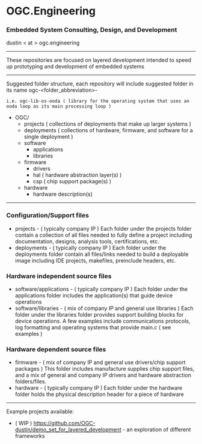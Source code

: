 # OGC.Engineering
### Embedded System Consulting, Design, and Development

dustin < at > ogc.engineering

---

These repositories are focused on layered development intended to speed up prototyping and development of embedded systems

---

Suggested folder structure, each repository will include suggested folder in its name ogc-<folder_abbreviation>-<name>
    
    i.e. ogc-lib-os-ooda ( library for the operating system that uses an ooda loop as its main processing loop )
- OGC/
    - projects ( collections of deployments that make up larger systems )
    - deployments ( collections of hardware, firmware, and software for a single deployment )
    - software
        - applications
        - libraries
    - firmware
        - drivers
        - hal ( hardware abstraction layer(s) )
        - csp ( chip support package(s) )
    - hardware
        - hardware description(s)

---

### Configuration/Support files
- projects - ( typically company IP ) Each folder under the projects folder contain a collection of all files needed to fully define a project including documentation, designs, analysis tools, certifications, etc.
- deployments - ( typically company IP ) Each folder under the deployments folder contain all files/links needed to build a deployable image including IDE projects, makefiles, preinclude headers, etc.

### Hardware independent source files
- software/applications - ( typically company IP ) Each folder under the applications folder includes the application(s) that guide device operations
- software/libraries - ( mix of company IP and general use libraries ) Each folder under the libraries folder provides support building blocks for device operations.  A few examples include communications protocols, log formatting and operating systems that provide main.c ( see examples )

### Hardware dependent source files
- firmware - ( mix of company IP and general use drivers/chip support packages ) This folder includes manufacture supplies chip support files, and a mix of general and company IP drivers and hardware abstraction folders/files.
- hardware - ( typically company IP ) Each folder under the hardware folder holds the physical description header for a piece of hardware

---

Example projects available:
* ( WIP ) https://github.com/OGC-dustin/demo_set_for_layered_development - an exploration of different frameworks
